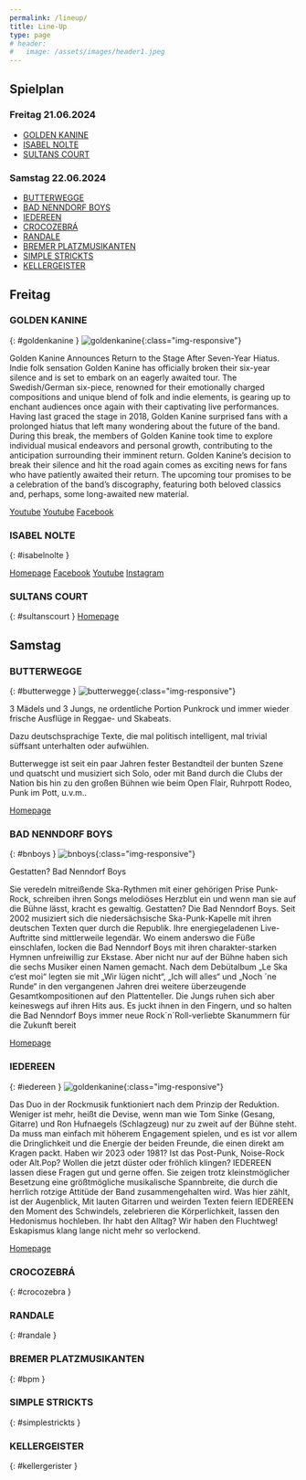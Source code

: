 ```yaml
---
permalink: /lineup/
title: Line-Up
type: page
# header:
#   image: /assets/images/header1.jpeg
---
```


## Spielplan

### Freitag 21.06.2024

* [GOLDEN KANINE](#goldenkanine)
* [ISABEL NOLTE](#isabelnolte)
* [SULTANS COURT](#sultanscourt)

### Samstag 22.06.2024

* [BUTTERWEGGE](#butterwegge)
* [BAD NENNDORF BOYS](#bnboys)
* [IEDEREEN](#iedereen)
* [CROCOZEBRÁ](#crocozebra)
* [RANDALE](#randale)
* [BREMER PLATZMUSIKANTEN](#bpm)
* [SIMPLE STRICKTS](#simplestrickts)
* [KELLERGEISTER](#kellergerister)

<!-- | Freitag 21.06.2024 | Band |
|-------|--------|
|...|...| -->

<!-- | 20:00 - 21:00 | [JOE ASTRAY](#joeastray) |
| 21:00 - 23:00 | [THE GREAT CRUSADES](#thegreatcrusades) | -->

<!-- | Samstag 22.06.2024 | Band |
|-------|--------|
|...|...| -->

<!-- | 14:30 - 15:00 | [RHINOSAURS](#rhinosaurs) |
| 15:20 - 15:50 | [FRESSE](#fresse) |
| 16:10 - 16:45 | [MUSKELPROTZ](#muskelprotz) |
| 17:05 - 17:40 | [WE AGAINST MONDAY](#weagainstmonday) |
| 17:55 - 18:30 | [LUCAS RIEGER](#lucasrieger) |
| 19:00 - 20:10 | [ACHT EIMER HÜHNERHERZEN](#achteimerhuehnerherzen) |
| 20:40 - 21:50 | [TRIXSI](#trixsi) |
| 22:20 - 23:50 | [UWE AGAINST THE MACHINE](#uweagainstthemachine) | -->

<!--
Hier zum Download als [Spielplan]( {{ '/assets/downloads/Spielplan_2018.pdf' | relative_url }} )
-->

## Freitag

### GOLDEN KANINE

{: #goldenkanine }
![goldenkanine]( {{'/assets/images/2024/goldenkanine.jpg'|relative_url}} ){:class="img-responsive"}

Golden Kanine Announces Return to the Stage After Seven-Year Hiatus. Indie folk sensation Golden Kanine has officially broken their six-year silence and is set to embark on an eagerly awaited tour. The Swedish/German six-piece, renowned for their emotionally charged compositions and unique blend of folk and indie elements, is gearing up to enchant audiences once again with their captivating live performances. Having last graced the stage in 2018, Golden Kanine surprised fans with a prolonged hiatus that left many wondering about the future of the band. During this break, the members of Golden Kanine took time to explore individual musical endeavors and personal growth, contributing to the anticipation surrounding their imminent return. Golden Kanine’s decision to break their silence and hit the road again comes as exciting news for fans who have patiently awaited their return. The upcoming tour promises to be a celebration of the band’s discography, featuring both beloved classics and, perhaps, some long-awaited new material.

[Youtube](https://www.youtube.com/watch?v=XSK649P38ZM&t=6s)
[Youtube](https://www.youtube.com/watch?v=PQ64W9AXr3E)
[Facebook](https://www.facebook.com/goldenkanine/)

### ISABEL NOLTE

{: #isabelnolte }
<!-- ![isabelnolte]( {{'/assets/images/2024/isabelnolte.png'|relative_url}} ){:class="img-responsive"} -->
[Homepage](https://www.isabelnolte.de/)
[Facebook](https://www.facebook.com/IsabelNolteMusik)
[Youtube](https://www.youtube.com/channel/UC0bBI3JeGKnQCu44mv8UoBg?view_as=subscriber)
[Instagram](https://www.instagram.com/madmoiselle.isabel/?hl=de)

### SULTANS COURT

{: #sultanscourt }
[Homepage](https://sultanscourt.com/)
<!-- [goldenkanine]( {{'/assets/images/2024/goldenkanine.png'|relative_url}} ){:class="img-responsive"} -->
<!-- [Facebook](https://www.facebook.com/goldenkanine/) -->

## Samstag

### BUTTERWEGGE

{: #butterwegge }
![butterwegge]( {{'/assets/images/2024/butterwegge.jpg'|relative_url}} ){:class="img-responsive"}

3 Mädels und 3 Jungs, ne ordentliche Portion Punkrock und immer wieder frische Ausflüge in Reggae- und Skabeats.

Dazu deutschsprachige Texte, die mal politisch intelligent, mal trivial süffsant unterhalten oder aufwühlen.

Butterwegge ist seit ein paar Jahren fester Bestandteil der bunten Szene und quatscht und musiziert sich Solo, oder mit Band durch die Clubs der Nation bis hin zu den großen Bühnen wie beim Open Flair, Ruhrpott Rodeo, Punk im Pott, u.v.m..

[Homepage](http://der-butterwegge.de/)
<!-- [Facebook](https://www.facebook.com/goldenkanine/) -->

### BAD NENNDORF BOYS

{: #bnboys }
![bnboys]( {{'/assets/images/2024/bnboys.jpg'|relative_url}} ){:class="img-responsive"}

Gestatten? Bad Nenndorf Boys

Sie veredeln mitreißende Ska-Rythmen mit einer gehörigen Prise Punk-Rock, schreiben ihren Songs melodiöses Herzblut ein und wenn man sie auf die Bühne lässt, kracht es gewaltig.
Gestatten? Die Bad Nenndorf Boys.
Seit 2002 musiziert sich die niedersächsische Ska-Punk-Kapelle mit ihren deutschen Texten quer durch die Republik. Ihre energiegeladenen Live-Auftritte sind mittlerweile legendär. Wo einem anderswo die Füße einschlafen, locken die Bad Nenndorf Boys mit ihren charakter-starken Hymnen unfreiwillig zur Ekstase.
Aber nicht nur auf der Bühne haben sich die sechs Musiker einen Namen gemacht. Nach dem Debütalbum „Le Ska c‘est moi“ legten sie mit „Wir lügen nicht“, „Ich will alles“ und „Noch ´ne Runde“ in den vergangenen Jahren drei weitere überzeugende Gesamtkompositionen auf den Plattenteller. Die Jungs ruhen sich aber keineswegs auf ihren Hits aus. Es juckt ihnen in den Fingern, und so halten die Bad Nenndorf Boys immer neue Rock´n´Roll-verliebte Skanummern für die Zukunft bereit

[Homepage](https://www.bnboys.de/)
<!-- [Instagram](https://www.instagram.com/iedereen.band/?hl=de) -->
<!-- [Facebook](https://www.facebook.com/goldenkanine/) -->

### IEDEREEN

{: #iedereen }
![goldenkanine]( {{'/assets/images/2024/iedereen.jpg'|relative_url}} ){:class="img-responsive"}

Das Duo in der Rockmusik funktioniert nach dem Prinzip der Reduktion. Weniger ist mehr, heißt die Devise, wenn man wie Tom Sinke (Gesang, Gitarre) und Ron Hufnaegels (Schlagzeug) nur zu zweit auf der Bühne steht. Da muss man einfach mit höherem Engagement spielen, und es ist vor allem die Dringlichkeit und die Energie der beiden Freunde, die einen direkt am Kragen packt. Haben wir 2023 oder 1981? Ist das Post-Punk, Noise-Rock oder Alt.Pop? Wollen die jetzt düster oder fröhlich klingen? IEDEREEN lassen diese Fragen gut und gerne offen. Sie zeigen trotz kleinstmöglicher Besetzung eine größtmögliche musikalische Spannbreite, die durch die herrlich rotzige Attitüde der Band zusammengehalten wird. Was hier zählt, ist der Augenblick, Mit lauten Gitarren und weirden Texten feiern IEDEREEN den Moment des Schwindels, zelebrieren die Körperlichkeit, lassen den Hedonismus hochleben. Ihr habt den Alltag? Wir haben den Fluchtweg! Eskapismus klang lange nicht mehr so verlockend.

[Homepage](https://iedereen.de/)

### CROCOZEBRÁ

{: #crocozebra }
<!-- ![goldenkanine]( {{'/assets/images/2024/goldenkanine.png'|relative_url}} ){:class="img-responsive"} -->
<!-- [Facebook](https://www.facebook.com/goldenkanine/) -->

### RANDALE

{: #randale }
<!-- ![goldenkanine]( {{'/assets/images/2024/goldenkanine.png'|relative_url}} ){:class="img-responsive"} -->
<!-- [Facebook](https://www.facebook.com/goldenkanine/) -->

### BREMER PLATZMUSIKANTEN

{: #bpm }
<!-- ![goldenkanine]( {{'/assets/images/2024/goldenkanine.png'|relative_url}} ){:class="img-responsive"} -->
<!-- [Facebook](https://www.facebook.com/goldenkanine/) -->

### SIMPLE STRICKTS

{: #simplestrickts }
<!-- ![goldenkanine]( {{'/assets/images/2024/goldenkanine.png'|relative_url}} ){:class="img-responsive"} -->
<!-- [Facebook](https://www.facebook.com/goldenkanine/) -->

### KELLERGEISTER

{: #kellergerister }
<!-- ![goldenkanine]( {{'/assets/images/2024/goldenkanine.png'|relative_url}} ){:class="img-responsive"} -->
<!-- [Facebook](https://www.facebook.com/goldenkanine/) -->
